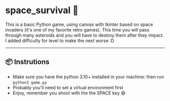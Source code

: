 
# space_survival  :rocket:

This is a basic Python game, using canvas with tkinter based on space invaders (it's one of my favorite retro games). This time you will pass through many asteroids and you will have to destroy them after they impact.
I added difficulty for level to make the next worse :D

---
## 📦 Instrutions

- Make sure you have the python 3.10+ installed in your machine:
then run `python3 game.py`
- Probably you'll need to set a virtual environment first
- Enjoy, remember you shoot with the the SPACE key 😄
